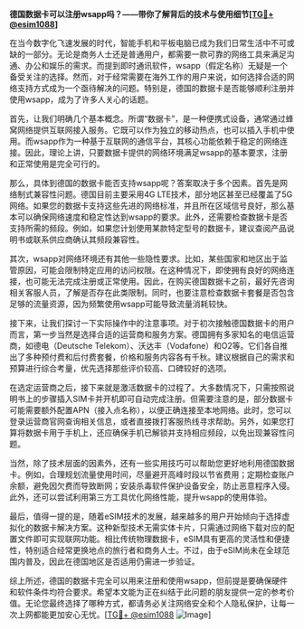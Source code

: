 **德国数据卡可以注册wsapp吗？——带你了解背后的技术与使用细节[[TG💪+ @esim1088](https://t.me/s/esim1088)]**

在当今数字化飞速发展的时代，智能手机和平板电脑已成为我们日常生活中不可或缺的一部分。无论是商务人士还是普通用户，都需要一款可靠的网络工具来满足沟通、办公和娱乐的需求。而提到即时通讯软件，wsapp（假定名称）无疑是一个备受关注的选择。然而，对于经常需要在海外工作的用户来说，如何选择合适的网络支持方式成为一个亟待解决的问题。特别是，德国的数据卡是否能够顺利注册并使用wsapp，成为了许多人关心的话题。

首先，让我们明确几个基本概念。所谓“数据卡”，是一种便携式设备，通常通过蜂窝网络提供互联网接入服务。它既可以作为独立的移动热点，也可以插入手机中使用。而wsapp作为一种基于互联网的通信平台，其核心功能依赖于稳定的网络连接。因此，理论上讲，只要数据卡提供的网络环境满足wsapp的基本要求，注册和正常使用是完全可行的。

那么，具体到德国的数据卡能否支持wsapp呢？答案取决于多个因素。首先是网络制式兼容性问题。德国目前主要采用4G LTE技术，部分地区甚至已经覆盖了5G网络。如果您的数据卡支持这些先进的网络标准，并且所在区域信号良好，那么基本可以确保网络速度和稳定性达到wsapp的要求。此外，还需要检查数据卡是否支持所需的频段。例如，如果您计划使用某款特定型号的数据卡，建议查阅产品说明书或联系供应商确认其频段兼容性。

其次，wsapp对网络环境还有其他一些隐性要求。比如，某些国家和地区出于监管原因，可能会限制特定应用的访问权限。在这种情况下，即使拥有良好的网络连接，也可能无法完成注册或正常使用。因此，在购买德国数据卡之前，最好先咨询相关客服人员，了解是否存在此类限制。同时，也要注意检查数据卡套餐是否包含足够的流量资源，因为频繁使用wsapp可能导致流量消耗较快。

接下来，让我们探讨一下实际操作中的注意事项。对于初次接触德国数据卡的用户而言，第一步当然是选择合适的运营商和服务方案。德国拥有多家知名的电信运营商，如德电（Deutsche Telekom）、沃达丰（Vodafone）和O2等。它们各自推出了多种预付费和后付费套餐，价格和服务内容各有千秋。建议根据自己的需求和预算进行综合考量，优先选择那些评价较高、口碑较好的选项。

在选定运营商之后，接下来就是激活数据卡的过程了。大多数情况下，只需按照说明书上的步骤插入SIM卡并开机即可自动完成注册。但需要注意的是，部分数据卡可能需要额外配置APN（接入点名称），以便正确连接至本地网络。此时，您可以登录运营商官网查询相关信息，或者直接拨打客服热线寻求帮助。另外，如果您打算将数据卡用于手机上，还应确保手机已解锁并支持相应频段，以免出现兼容性问题。

当然，除了技术层面的因素外，还有一些实用技巧可以帮助您更好地利用德国数据卡。例如，合理规划流量使用时间，尽量避开高峰时段以节省费用；定期检查账户余额，避免因欠费而导致断网；安装杀毒软件保护设备安全，防止恶意程序入侵。此外，还可以尝试利用第三方工具优化网络性能，提升wsapp的使用体验。

最后，值得一提的是，随着eSIM技术的发展，越来越多的用户开始倾向于选择虚拟化的数据卡解决方案。这种新型技术无需实体卡片，只需通过网络下载对应的配置文件即可实现联网功能。相比传统物理数据卡，eSIM具有更高的灵活性和便捷性，特别适合经常更换地点的旅行者和商务人士。不过，由于eSIM尚未在全球范围内普及，因此在德国地区是否适用仍需进一步验证。

综上所述，德国的数据卡完全可以用来注册和使用wsapp，但前提是要确保硬件和软件条件均符合要求。希望本文能为正在纠结于此问题的朋友提供一定的参考价值。无论您最终选择了哪种方式，都请务必关注网络安全和个人隐私保护，让每一次上网都能更加安心无忧。[[TG💪+ @esim1088](https://t.me/s/esim1088) ![Image](https://i.postimg.cc/4NQfJmqS/Snipaste-2025-05-13-00-14-12.png)]